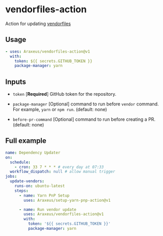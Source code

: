 # vendorfiles-action

 Action for updating [vendorfiles](https://github.com/Araxeus/vendorfiles)

## Usage

```yaml
- uses: Araxeus/vendorfiles-action@v1
  with:
    token: ${{ secrets.GITHUB_TOKEN }}
    package-manager: yarn
```

## Inputs

* `token` [**Required**] GitHub token for the repository.

* `package-manager` [Optional] command to run before `vendor` command. For example, `yarn` or `npm run`. (default: none)

* `before-pr-command` [Optional] command to run before creating a PR. (default: none)

## Full example

```yaml
name: Dependency Updater
on:
  schedule:
    - cron: 33 7 * * * # every day at 07:33
  workflow_dispatch: null # allow manual trigger
jobs:
  update-vendors:
    runs-on: ubuntu-latest
    steps:
      - name: Yarn PnP Setup
        uses: Araxeus/setup-yarn-pnp-action@v1

      - name: Run vendor update
        uses: Araxeus/vendorfiles-action@v1
        with:
          token: '${{ secrets.GITHUB_TOKEN }}'
          package-manager: yarn
```
